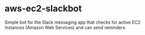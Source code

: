 # aws-ec2-slackbot
Simple bot for the Slack messaging app that checks for active EC2 instances  (Amazon Web Services) and can send reminders. 
